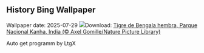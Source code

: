 ## History Bing Wallpaper
Wallpaper date: 2025-07-29
![](https://www.bing.com/th?id=OHR.TigerDay_ES-ES3628698464_UHD.jpg&w=1000)Download: [Tigre de Bengala hembra, Parque Nacional Kanha, India (© Axel Gomille/Nature Picture Library)](https://www.bing.com/th?id=OHR.TigerDay_ES-ES3628698464_UHD.jpg)

Auto get programm by LtgX
